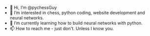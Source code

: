 - 👋 Hi, I’m @pychessGuy
- 👀 I’m interested in chess, python coding, website development and neural networks.
- 🌱 I’m currently learning how to build neural networks with python.
- 📫 How to reach me - just don't. Unless I know you.

<!---
pychessGuy/pychessGuy is a ✨ special ✨ repository because its `README.md` (this file) appears on your GitHub profile.
You can click the Preview link to take a look at your changes.
--->
